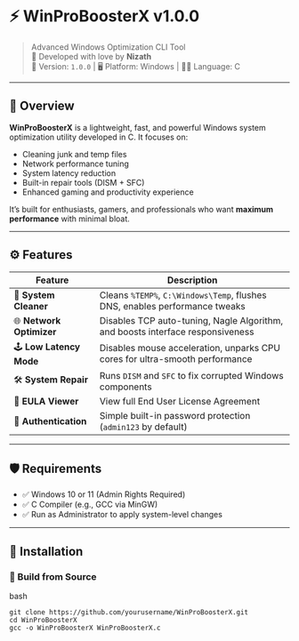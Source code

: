 # ⚡ WinProBoosterX v1.0.0

> Advanced Windows Optimization CLI Tool  
> 🔧 Developed with love by **Nizath**   
> 📅 Version: `1.0.0` | 🖥️ Platform: Windows | 👨‍💻 Language: C

---

## 🧠 Overview

**WinProBoosterX** is a lightweight, fast, and powerful Windows system optimization utility developed in C. It focuses on:

- Cleaning junk and temp files
- Network performance tuning
- System latency reduction
- Built-in repair tools (DISM + SFC)
- Enhanced gaming and productivity experience

It’s built for enthusiasts, gamers, and professionals who want **maximum performance** with minimal bloat.

---

## ⚙️ Features

| Feature                   | Description                                                                 |
|--------------------------|-----------------------------------------------------------------------------|
| 🧹 **System Cleaner**     | Cleans `%TEMP%`, `C:\Windows\Temp`, flushes DNS, enables performance tweaks |
| 🌐 **Network Optimizer**  | Disables TCP auto-tuning, Nagle Algorithm, and boosts interface responsiveness |
| 🕹️ **Low Latency Mode**   | Disables mouse acceleration, unparks CPU cores for ultra-smooth performance |
| 🛠️ **System Repair**      | Runs `DISM` and `SFC` to fix corrupted Windows components                  |
| 📜 **EULA Viewer**        | View full End User License Agreement                                        |
| 🔐 **Authentication**     | Simple built-in password protection (`admin123` by default)                |

---

## 🛡️ Requirements

- ✅ Windows 10 or 11 (Admin Rights Required)
- ✅ C Compiler (e.g., GCC via MinGW)
- ✅ Run as Administrator to apply system-level changes

---

## 🚀 Installation

### 🔧 Build from Source

bash
```
git clone https://github.com/yourusername/WinProBoosterX.git
cd WinProBoosterX
gcc -o WinProBoosterX WinProBoosterX.c
```
